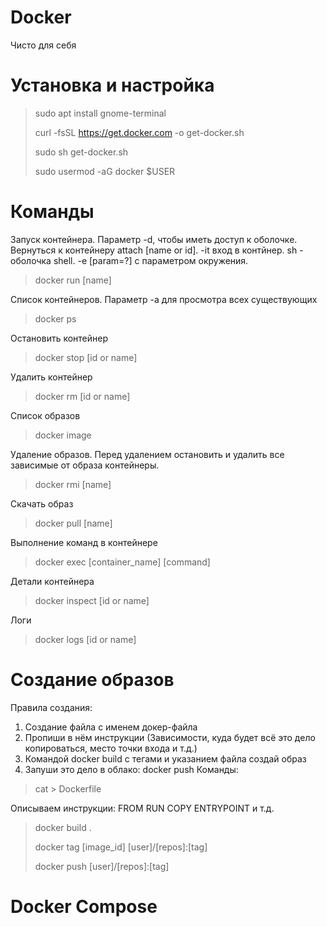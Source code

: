 # Docker
Чисто для себя

# Установка и настройка
> sudo apt install gnome-terminal
>
> curl -fsSL https://get.docker.com -o get-docker.sh
>
> sudo sh get-docker.sh
>
> sudo usermod -aG docker $USER

# Команды
Запуск контейнера. Параметр -d, чтобы иметь доступ к оболочке. Вернуться к контейнеру attach [name or id]. -it вход в контйнер. sh - оболочка shell. -e [param=?] с параметром окружения.
> docker run [name]
>
Список контейнеров. Параметр -a для просмотра всех существующих
> docker ps
>
Остановить контейнер
> docker stop [id or name]
>
Удалить контейнер
> docker rm [id or name]
>
Список образов
> docker image
>
Удаление образов. Перед удалением остановить и удалить все зависимые от образа контейнеры.
> docker rmi [name]
>
Скачать образ
> docker pull [name]
>
Выполнение команд в контейнере
> docker exec [container_name] [command]
>
Детали контейнера
> docker inspect [id or name]
>
Логи
> docker logs [id or name]
>
# Создание образов
Правила создания:
1. Создание файла с именем докер-файла
2. Пропиши в нём инструкции (Зависимости, куда будет всё это дело копироваться, место точки входа и т.д.)
3. Командой docker build с тегами и указанием файла создай образ
4. Запуши это дело в облако: docker push 
Команды: 
> cat > Dockerfile
>
Описываем инструкции: FROM RUN COPY ENTRYPOINT и т.д.
> docker build .
>
> docker tag [image_id] [user]/[repos]:[tag]
>
> docker push [user]/[repos]:[tag]
>

# Docker Compose
